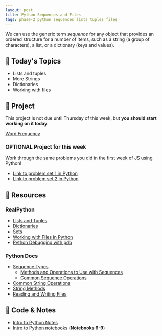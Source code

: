 ```yaml
---
layout: post
title: Python Sequences and Files
tags: phase-2 python sequences lists tuples files
---
```


We can use the generic term _sequence_ for any object that provides an ordered structure for a number of items, such as a string (a group of characters), a list, or a dictionary (keys and values).

## 📅 Today's Topics

- Lists and tuples
- More Strings
- Dictionaries
- Working with files

## 🎯 Project

This project is not due until Thursday of this week, but **you should start working on it today**.

[Word Frequency](https://classroom.github.com/a/96rTXK1c)

### OPTIONAL Project for this week

Work through the same problems you did in the first week of JS using Python!

- [Link to problem set 1 in Python](https://classroom.github.com/a/FkJSjqrt)
- [Link to problem set 2 in Python](https://classroom.github.com/a/op816YKJ)

## 🔖 Resources

### RealPython

- [Lists and Tuples](https://realpython.com/python-lists-tuples/)
- [Dictionaries](https://realpython.com/python-dicts/)
- [Sets](https://realpython.com/python-sets/)
- [Working with Files in Python](https://realpython.com/working-with-files-in-python/)
- [Python Debugging with pdb](https://realpython.com/python-debugging-pdb/)

### Python Docs

- [Sequence Types](https://docs.python.org/3/library/stdtypes.html?highlight=sequences#sequence-types-list-tuple-range)
  - [Methods and Operations to Use with Sequences](https://docs.python.org/3/library/stdtypes.html#mutable-sequence-types)
  - [Common Sequence Operations](https://docs.python.org/3/library/stdtypes.html#common-sequence-operations)
- [Common String Operations](https://docs.python.org/3/library/string.html)
- [String Methods](https://docs.python.org/3/library/stdtypes.html#string-methods)
- [Reading and Writing Files](https://docs.python.org/3/tutorial/inputoutput.html#tut-files)

## 🦉 Code & Notes

- [Intro to Python Notes](https://github.com/momentum-team-10/notes/blob/main/intro-python.md)
- [Intro to Python notebooks](https://github.com/Momentum-Team-10/python-notebooks) (**Notebooks 6-9**)

